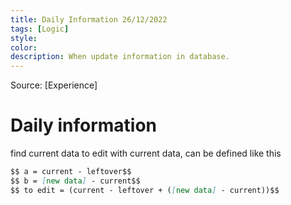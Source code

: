 ```yaml
---
title: Daily Information 26/12/2022
tags: [Logic]
style: 
color: 
description: When update information in database.
---
```


Source: [Experience]

# Daily information
find current data to edit with current data, can be defined like this

```md
$$ a = current - leftover$$
$$ b = [new data] - current$$
$$ to edit = (current - leftover + ([new data] - current))$$
```